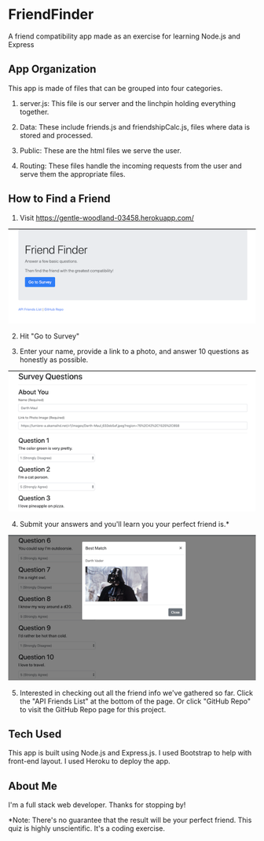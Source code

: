 # FriendFinder
A friend compatibility app made as an exercise for learning Node.js and Express

## App Organization
This app is made of files that can be grouped into four categories.

1. server.js: This file is our server and the linchpin holding everything together.

2. Data: These include friends.js and friendshipCalc.js, files where data is stored and processed.

3. Public: These are the html files we serve the user.

4. Routing: These files handle the incoming requests from the user and serve them the appropriate files.

## How to Find a Friend

1. Visit https://gentle-woodland-03458.herokuapp.com/

<img src="readMe_images/home_page.png" alt="image of Friend Finder home page"/>

2. Hit "Go to Survey"

3. Enter your name, provide a link to a photo, and answer 10 questions as honestly as possible.

<img src="readMe_images/survey.png" alt="image of survey page"/>

4. Submit your answers and you'll learn you your perfect friend is.*

<img src="readMe_images/friendFound.png" alt="image of friend search result"/>

5. Interested in checking out all the friend info we've gathered so far. Click the "API Friends List" at the bottom of the page. Or click "GitHub Repo" to visit the GitHub Repo page for this project.

## Tech Used

This app is built using Node.js and Express.js. I used Bootstrap to help with front-end layout. I used Heroku to deploy the app.

## About Me

I'm a full stack web developer. Thanks for stopping by!

*Note: There's no guarantee that the result will be your perfect friend. This quiz is highly unscientific. It's a coding exercise.